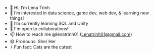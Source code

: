 - 👋 Hi, I’m Lena Trinh
- 👀 I’m interested in data science, game dev, web dev, & learning new things!
- 🌱 I’m currently learning SQL and Unity
- 💞️ I'm open to collaborations! 
- 📫 How to reach me @lenatrinh01 (Lenatrinh01@gmail.com)
- 😄 Pronouns: She/ Her
- ⚡ Fun fact: Cats are the cutest 

<!---
lenatrinh01/lenatrinh01 is a ✨ special ✨ repository because its `README.md` (this file) appears on your GitHub profile.
You can click the Preview link to take a look at your changes.
--->
